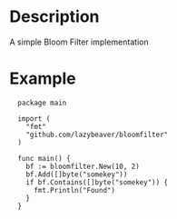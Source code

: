 Description
===========

A simple Bloom Filter implementation

Example
=======

```
  package main
  
  import (
    "fmt"
    "github.com/lazybeaver/bloomfilter"
  )
  
  func main() {
    bf := bloomfilter.New(10, 2)
    bf.Add([]byte("somekey"))
    if bf.Contains([]byte("somekey")) {
      fmt.Println("Found")
    }
  }
```
